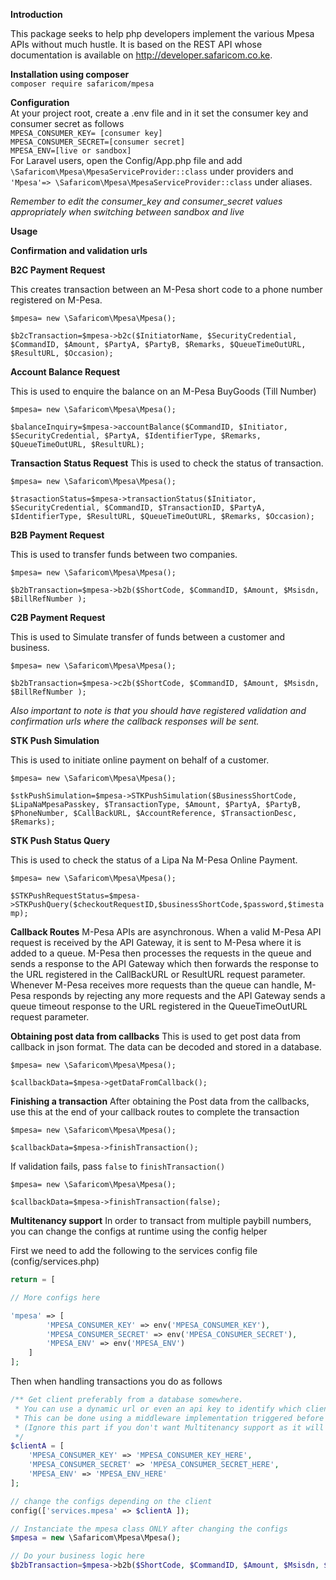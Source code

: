 **Introduction**

This package seeks to help php developers implement the various Mpesa APIs without much hustle. It is based on the REST API whose documentation is available on http://developer.safaricom.co.ke.
 
 **Installation using composer**<br>
 `composer require safaricom/mpesa`<br>
 
 
 **Configuration**<br>
 At your project root, create a .env file and in it set the consumer key and consumer secret as follows   
 `MPESA_CONSUMER_KEY= [consumer key]` <br>
 `MPESA_CONSUMER_SECRET=[consumer secret]`<br>
 `MPESA_ENV=[live or sandbox]`<br>
 For Laravel users, open the Config/App.php file and add `\Safaricom\Mpesa\MpesaServiceProvider::class` under providers and ` 'Mpesa'=> \Safaricom\Mpesa\MpesaServiceProvider::class` under aliases.
  
  _Remember to edit the consumer_key and consumer_secret values appropriately when switching between sandbox and live_

  
 **Usage**
 
 **Confirmation and validation urls** 

**B2C Payment Request**
 
 This creates transaction between an M-Pesa short code to a phone number registered on M-Pesa.
 
`$mpesa= new \Safaricom\Mpesa\Mpesa();`

`$b2cTransaction=$mpesa->b2c($InitiatorName, $SecurityCredential, $CommandID, $Amount, $PartyA, $PartyB, $Remarks, $QueueTimeOutURL, $ResultURL, $Occasion);`



**Account Balance Request**
 
This is used to enquire the balance on an M-Pesa BuyGoods (Till Number)

`$mpesa= new \Safaricom\Mpesa\Mpesa();`

`$balanceInquiry=$mpesa->accountBalance($CommandID, $Initiator, $SecurityCredential, $PartyA, $IdentifierType, $Remarks, $QueueTimeOutURL, $ResultURL);`



**Transaction Status Request**
This is used to check the status of transaction. 

`$mpesa= new \Safaricom\Mpesa\Mpesa();`

`$trasactionStatus=$mpesa->transactionStatus($Initiator, $SecurityCredential, $CommandID, $TransactionID, $PartyA, $IdentifierType, $ResultURL, $QueueTimeOutURL, $Remarks, $Occasion);`



**B2B Payment Request**

This is used to transfer funds between two companies.

`$mpesa= new \Safaricom\Mpesa\Mpesa();`

`$b2bTransaction=$mpesa->b2b($ShortCode, $CommandID, $Amount, $Msisdn, $BillRefNumber );`



**C2B Payment Request**

This is used to Simulate transfer of funds between a customer and business.


`$mpesa= new \Safaricom\Mpesa\Mpesa();`

`$b2bTransaction=$mpesa->c2b($ShortCode, $CommandID, $Amount, $Msisdn, $BillRefNumber );`

_Also important to note is that you should have registered validation and confirmation urls where the callback responses will be sent._



**STK Push Simulation**

This is used to initiate online payment on behalf of a customer.

`$mpesa= new \Safaricom\Mpesa\Mpesa();`

`$stkPushSimulation=$mpesa->STKPushSimulation($BusinessShortCode, $LipaNaMpesaPasskey, $TransactionType, $Amount, $PartyA, $PartyB, $PhoneNumber, $CallBackURL, $AccountReference, $TransactionDesc, $Remarks);`



**STK Push Status Query**

 This is used to check the status of a Lipa Na M-Pesa Online Payment.
 
`$mpesa= new \Safaricom\Mpesa\Mpesa();`

`$STKPushRequestStatus=$mpesa->STKPushQuery($checkoutRequestID,$businessShortCode,$password,$timestamp);`




**Callback Routes**
M-Pesa APIs are asynchronous. When a valid M-Pesa API request is received by the API Gateway, it is sent to M-Pesa where it is added to a queue. M-Pesa then processes the requests in the queue and sends a response to the API Gateway which then forwards the response to the URL registered in the CallBackURL or ResultURL request parameter. Whenever M-Pesa receives more requests than the queue can handle, M-Pesa responds by rejecting any more requests and the API Gateway sends a queue timeout response to the URL registered in the QueueTimeOutURL request parameter.

**Obtaining post data from callbacks**
 This is used to get post data from callback in json format. The data can be decoded and stored in a database.
 
 `$mpesa= new \Safaricom\Mpesa\Mpesa();`
 
 `$callbackData=$mpesa->getDataFromCallback();`
  
  **Finishing a transaction**
  After obtaining the Post data from the callbacks, use this at the end of your callback routes to complete the transaction
  
  `$mpesa= new \Safaricom\Mpesa\Mpesa();`
  
  `$callbackData=$mpesa->finishTransaction();`


  If validation fails, pass `false` to `finishTransaction()`

  `$mpesa= new \Safaricom\Mpesa\Mpesa();`
  
  `$callbackData=$mpesa->finishTransaction(false);`

**Multitenancy support**
In order to transact from multiple paybill numbers, you can change the configs at runtime using the config helper

First we need to add the following to the services config file (config/services.php)

```php
return = [

// More configs here

'mpesa' => [
        'MPESA_CONSUMER_KEY' => env('MPESA_CONSUMER_KEY'),
        'MPESA_CONSUMER_SECRET' => env('MPESA_CONSUMER_SECRET'),
        'MPESA_ENV' => env('MPESA_ENV')
    ]
];
```

Then when handling transactions you do as follows

```php
/** Get client preferably from a database somewhere.
 * You can use a dynamic url or even an api key to identify which client the transaction belongs to.
 * This can be done using a middleware implementation triggered before the transaction is processed.
 * (Ignore this part if you don't want Multitenancy support as it will default to the values in the .env file)
 */
$clientA = [
    'MPESA_CONSUMER_KEY' => 'MPESA_CONSUMER_KEY_HERE',
    'MPESA_CONSUMER_SECRET' => 'MPESA_CONSUMER_SECRET_HERE',
    'MPESA_ENV' => 'MPESA_ENV_HERE'
];

// change the configs depending on the client
config(['services.mpesa' => $clientA ]);

// Instanciate the mpesa class ONLY after changing the configs
$mpesa = new \Safaricom\Mpesa\Mpesa();

// Do your business logic here
$b2bTransaction=$mpesa->b2b($ShortCode, $CommandID, $Amount, $Msisdn, $BillRefNumber );

```